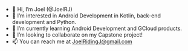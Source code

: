 - 👋 Hi, I’m Joel (@JoelRJ)
- 👀 I’m interested in Android Development in Kotlin, back-end development and Python. 
- 🌱 I’m currently learning Android Development and GCloud products.
- 💞️ I’m looking to collaborate on my Capstone project!
- 📫 You can reach me at JoelRidingJ@gmail.com

<!---
JoelRJ/JoelRJ is a ✨ special ✨ repository because its `README.md` (this file) appears on your GitHub profile.
You can click the Preview link to take a look at your changes.
--->
